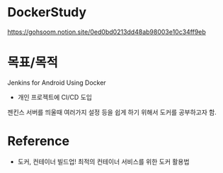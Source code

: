 # DockerStudy

https://gohsoom.notion.site/0ed0bd0213dd48ab98003e10c34ff9eb

# 목표/목적

Jenkins for Android Using Docker
- 개인 프로젝트에 CI/CD 도입 

젠킨스 서버를 띄울때 여러가지 설정 등을 쉽게 하기 위해서 도커를 공부하고자 함.

# Reference

- 도커, 컨테이너 빌드업! 최적의 컨테이너 서비스를 위한 도커 활용법

